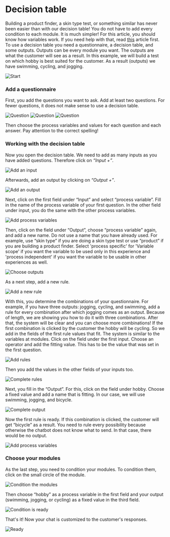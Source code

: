 # Decision table

Building a product finder, a skin type test, or something similar has never been easier than with our decision table! You do not have to add every condition to each module. It is much simpler!
For this article, you should know how variables work. If you need help with that, read [this](/experiences/variables/variables.md) article first.
To use a decision table you need a questionnaire, a decision table, and some outputs. Outputs can be every module you want. The outputs are what the customer will see as a result. In this example, we will build a test on which hobby is best suited for the customer. As a result (outputs) we have swimming, cycling, and jogging.

![Start](unnamed.png)


### Add a questionnaire

First, you add the questions you want to ask. Add at least two questions. For fewer questions, it does not make sense to use a decision table.

![Question](answer1.png)
![Question](answer2.png)
![Question](answer3.png)

Then choose the process variables and values for each question and each answer. Pay attention to the correct spelling!


### Working with the decision table

Now you open the decision table. We need to add as many inputs as you have added questions. Therefore click on *“Input +”*.

![Add an input](input.png)


Afterwards, add an output by clicking on *“Output +”*.

![Add an output](output.png)


Next, click on the first field under “Input” and select “process variable”. Fill in the name of the process variable of your first question. In the other field under input, you do the same with the other process variables.

![Add process variables](rules.png)


Then, click on the field under “Output”, choose “process variable” again, and add a new name. Do not use a name that you have already used. For example, use “skin type” if you are doing a skin type test or use “product” if you are building a product finder. Select 'process specific' for 'Variable scope' if you want the variable to be used only in this experience and 'process independent' if you want the variable to be usable in other experiences as well.

![Choose outputs](output_2.png)


As a next step, add a new rule.

![Add a new rule](addRules.png)


With this, you determine the combinations of your questionnaire. For example, if you have three outputs: jogging, cycling, and swimming, add a rule for every
combination after which jogging comes as an output. Because of length, we are showing you how to do it with three combinations. After that, the system will be clear and you can choose more combinations! If the first combination is clicked by the customer the hobby will be cycling. So we add in the fields of the first rule values that fit. The system is similar to the variables at modules. Click on the field under the first input. Choose an operator and add the fitting value. This has to be the value that was
set in the first question.

![Add rules](rules2.png)


Then you add the values in the other fields of your inputs too.

![Complete rules](rulesReady.png)


Next, you fill in the “Output”. For this, click on the field under hobby. Choose a fixed value and add a name that is fitting. In our case, we will use swimming, jogging, and bicycle.

![Complete output](fixedValueOutput.png)


Now the first rule is ready. If this combination is clicked, the customer will get “bicycle” as a result. You need to rule every possibility because otherwise the chatbot does not know what to send. In that case, there would be no output.

![Add process variables](ready.png)


### Choose your modules

As the last step, you need to condition your modules. To condition them, click on the small circle of the module.

![Condition the modules](conditionModules.png)


Then choose “hobby” as a process variable in the first field and your output (swimming, jogging, or cycling) as a fixed value in the third field.

![Condition is ready](conditionReady.png)


That's it! Now your chat is customized to the customer's responses.

![Ready](end.png)
